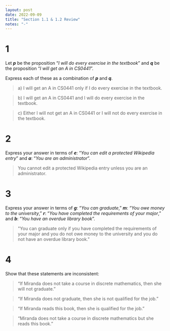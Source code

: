 ```yaml
---
layout: post
date: 2022-09-09
title: "Section 1.1 & 1.2 Review"
notes: "-"
---
```

# 1
Let ***p*** be the proposition “*I will do every exercise in the textbook*” and ***q*** be the proposition “*I will get an A in CS0441*”.

Express each of these as a combination of ***p*** and ***q***.

> a) I will get an A in CS0441 only if I do every exercise in the textbook.

> b) I will get an A in CS0441 and I will do every exercise in the textbook.

> c) Either I will not get an A in CS0441 or I will not do every exercise in the textbook.


# 2
Express your answer in terms of ***e***: “*You can edit a protected Wikipedia entry*” and ***a***: “*You are an administrator*”. 
>You cannot edit a protected Wikipedia entry unless you are an administrator. 


# 3
Express your answer in terms of ***g***: “*You can graduate*,” ***m***: *“You owe money to the university*,” ***r***: “*You have completed the requirements of your major*,” and ***b***: “*You have an overdue library book*”.
> "You can graduate only if you have completed the requirements of your major and you do not owe money to the university and you do not have an overdue library book."

# 4
Show that these statements are inconsistent:
> “If Miranda does not take a course in discrete mathematics, then she will not graduate.”

> “If Miranda does not graduate, then she is not qualified for the job.”

> “If Miranda reads this book, then she is qualified for the job.”

> “Miranda does not take a course in discrete mathematics but she reads this book.”
